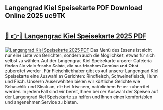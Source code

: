 ## Langengrad Kiel Speisekarte PDF Download Online 2025 uc9TK

# <h2><a href="http://gcb9kh9.nevu.top/?p=Langengrad+Kiel+Speisekarte">🔗 👉🔴 Langengrad Kiel Speisekarte 2025 PDF</a></h2>

[![Langengrad Kiel Speisekarte 2025 PDF](https://i.imgur.com/dBaPXMq.png)](http://gcb9kh9.nevu.top/?p=Langengrad+Kiel+Speisekarte)
Das Menü des Essens ist nicht nur eine Liste von Gerichten, sondern auch die Möglichkeit, etwas für sich selbst zu wählen. Auf der Langengrad Kiel Speisekarte unserer Cafeteria finden Sie viele frische Salate, die aus frischem Gemüse und Obst zubereitet werden. Für Fleischliebhaber gibt es auf unserer Langengrad Kiel Speisekarte eine Auswahl an Gerichten: Rindfleisch, Schweinefleisch, Huhn und Fisch. Unseren Auserwählten bieten wir köstliche Gerichte wie Schaschlik und Steak an, die bei frischem, natürlichem Feuer zubereitet werden. In jedem Fall sind wir bereit, Ihnen bei der Auswahl der Speisen auf der Langengrad Kiel Speisekarte zu helfen und Ihnen einen komfortablen und angenehmen Service zu bieten.
